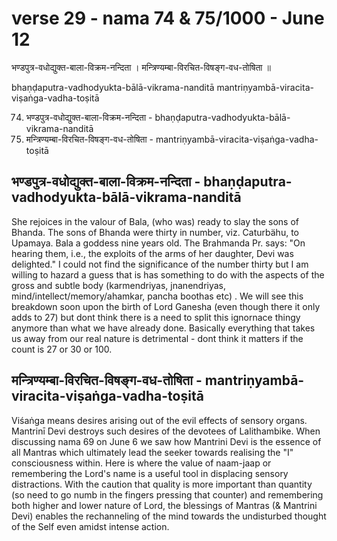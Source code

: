 # verse 29 - nama 74 & 75/1000  - June 12

भण्डपुत्र-वधोद्युक्त-बाला-विक्रम-नन्दिता ।
मन्त्रिण्यम्बा-विरचित-विषङ्ग-वध-तोषिता ॥

bhaṇḍaputra-vadhodyukta-bālā-vikrama-nanditā 
mantriṇyambā-viracita-viṣaṅga-vadha-toṣitā

74. भण्डपुत्र-वधोद्युक्त-बाला-विक्रम-नन्दिता - bhaṇḍaputra-vadhodyukta-bālā-vikrama-nanditā
75. मन्त्रिण्यम्बा-विरचित-विषङ्ग-वध-तोषिता - mantriṇyambā-viracita-viṣaṅga-vadha-toṣitā

## भण्डपुत्र-वधोद्युक्त-बाला-विक्रम-नन्दिता - bhaṇḍaputra-vadhodyukta-bālā-vikrama-nanditā

She rejoices in the valour of Bala, (who was) ready to slay the sons of Bhanda. The sons of Bhanda were thirty in number, viz. Caturbähu, to Upamaya. Bala a goddess nine years old. The Brahmanda Pr. says: "On hearing them, i.e., the exploits of the arms of her daughter, Devi was delighted." I could not find the significance of the number thirty but I am willing to hazard a guess that is has something to do with the aspects of the gross and subtle body (karmendriyas, jnanendriyas, mind/intellect/memory/ahamkar, pancha boothas etc) . We will see this breakdown soon upon the birth of Lord Ganesha (even though there it only adds to 27) but dont think there is a need to split this ignornace thingy anymore than what we have already done. Basically everything that takes us away from our real nature is detrimental - dont think it matters if the count is 27 or 30 or 100.

## मन्त्रिण्यम्बा-विरचित-विषङ्ग-वध-तोषिता - mantriṇyambā-viracita-viṣaṅga-vadha-toṣitā

Viśaṅga means desires arising out of the evil effects of sensory organs. Mantrinī Devi destroys such desires of the devotees of Lalithambike. When discussing nama 69 on June 6 we saw how Mantrini Devi is the essence of all Mantras which ultimately lead the seeker towards realising the "I" consciousness within. Here is where the value of naam-jaap or remembering the Lord's name is a useful tool in displacing sensory distractions. With the caution that quality is more important than quantity (so need to go numb in the fingers pressing that counter) and remembering both higher and lower nature of Lord, the blessings of Mantras (& Mantrini Devi) enables the rechanneling of the mind towards the undisturbed thought of the Self even amidst intense action.
